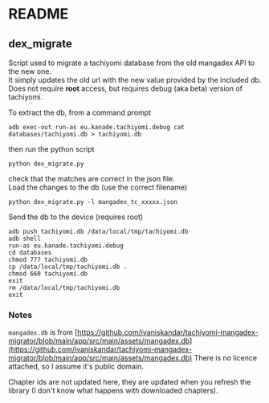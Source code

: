 # README

## dex_migrate

Script used to migrate a tachiyomi database from the old mangadex API to the new one.  
It simply updates the old url with the new value provided by the included db.  
Does not require **root** access, but requires debug (aka beta) version of tachiyomi.  

To extract the db, from a command prompt

```(bash)
adb exec-out run-as eu.kanade.tachiyomi.debug cat databases/tachiyomi.db > tachiyomi.db
```

then run the python script

```(bash)
python dex_migrate.py
```

check that the matches are correct in the json file.  
Load the changes to the db (use the correct filename)

```(bash)
python dex_migrate.py -l mangadex_tc_xxxxx.json
```

Send the db to the device (requires root)

```(bash)
adb push tachiyomi.db /data/local/tmp/tachiyomi.db
adb shell
run-as eu.kanade.tachiyomi.debug
cd databases
chmod 777 tachiyomi.db
cp /data/local/tmp/tachiyomi.db .
chmod 660 tachiyomi.db
exit
rm /data/local/tmp/tachiyomi.db
exit
```

### Notes

```mangadex.db``` is from [https://github.com/ivaniskandar/tachiyomi-mangadex-migrator/blob/main/app/src/main/assets/mangadex.db](https://github.com/ivaniskandar/tachiyomi-mangadex-migrator/blob/main/app/src/main/assets/mangadex.db)
There is no licence attached, so I assume it's public domain.

Chapter ids are not updated here, they are updated when you refresh the library (I don't know what happens with downloaded chapters).
